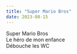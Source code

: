 ```yaml
---
title: "Super Mario Bros"
date: 2023-08-15
---
```

Super Mario Bros  
Le héro de mon enfance  
Débouche les WC  
